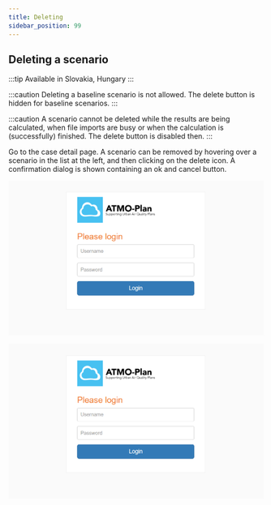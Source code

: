 ```yaml
---
title: Deleting
sidebar_position: 99
---
```


## Deleting a scenario

:::tip Available in Slovakia, Hungary
:::

:::caution
Deleting a baseline scenario is not allowed. The delete button is hidden for baseline scenarios.
:::

:::caution
A scenario cannot be deleted while the results are being calculated, when file imports are busy or when the calculation is (successfully) finished. The delete button is disabled then.
:::

Go to the case detail page. A scenario can be removed by hovering over a scenario in the list at the left, and then clicking on the delete icon. A confirmation dialog is shown containing an ok and cancel button.

![Login](./images/login.png)

![Login](./images/login.png)
